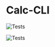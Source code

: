 ﻿# Calc-CLI

![Tests](https://github.com/BudarayavalasaPratibhaJagati/calc-cli/actions/workflows/python-app.yml/badge.svg)


![Tests](https://github.com/BudarayavalasaPratibhaJagati/calc-cli/actions/workflows/python-app.yml/badge.svg)


